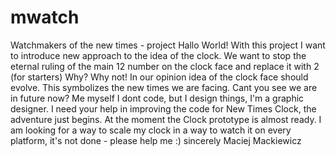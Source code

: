 # mwatch
Watchmakers of the new times - project
Hallo World! With this project I want to introduce new approach to the idea of the clock. We want to stop the eternal ruling of the main 12 number on the clock face and replace it with 2 (for starters) Why? Why not! In our opinion idea of the clock face should evolve. This symbolizes the new times we are facing. Cant you see we are in future now? Me myself I dont code, but I design things, I'm a graphic designer. I need your help in improving the code for New Times Clock, the adventure just begins. At the moment the Clock prototype is almost ready. I am looking for a way to scale my clock in a way to watch it on every platform, it's not done - please help me :) sincerely Maciej Mackiewicz
